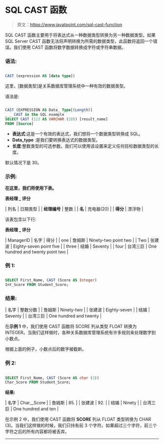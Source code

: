 # SQL CAST 函数

> 原文：<https://www.javatpoint.com/sql-cast-function>

SQL CAST 函数主要用于将表达式从一种数据类型转换为另一种数据类型。如果 SQL Server CAST 函数无法将声明转换为所需的数据类型，此函数将返回一个错误。我们使用 CAST 函数将数字数据转换成字符或字符串数据。

### 语法:

```sql

CAST (expression AS [data type])

```

这里，[数据类型]是关系数据库管理系统中一种有效的数据类型。

语法是:

```sql

CAST (EXPRESSION AS Data_ Type[(Length)]
_ _ CAST in the SQL example
SELECT CAST (123 AS VARCHAR (20)) [result_name]
FROM [Source]

```

*   **表达式**:这是一个有效的表达式，我们想将一个数据类型转换成 SQL。
*   **Data_type** :是我们要转换表达式的数据类型。
*   **长度**:整数类型的可选参数。我们可以使用该设置来定义任何目标数据类型的长度。

默认情况下是 30。

### 示例:

**在这里，我们将使用下表。**

**表经理 _ 评分**

| 列名 | 日期类型 |
| **经理编号** | 整数 |
| **名** | 充电器(20) |
| **得分** | 漂浮物 |

该表包含以下行:

**表经理 _ 评分**

| ManagerID | 名字 | 得分 |
| one | 詹姆斯 | Ninety-two point two |
| Two | 张建波 | Eighty-seven point five |
| three | 结婚 | Seventy |
| four | 台湾三巨 | One hundred and twenty point two |

### 例 1:

```sql

SELECT First_Name, CAST (Score AS Integer)
Int_Score FROM Student_Score;

```

### 结果:

| 名字 | 整数分数 |
| 詹姆斯 | Ninety-two |
| 张建波 | Eighty-seven |
| 结婚 | Seventy |
| 台湾三巨 | One hundred and twenty |

在**示例 1** 中，我们使用 CAST 函数将 SCORE 列从类型 FLOAT 转换为 INTEGER。当我们这样做时，各种关系数据库管理系统有许多规则来处理数字到小数点。

根据上面的例子，小数点后的数字被截断。

### 例 2:

```sql

SELECT First_Name, CAST (Score AS char (3))
Char_Score FROM Student_Score;

```

**结果:**

| 名字 | Char__Score |
| 詹姆斯 | 85. |
| 张建波 | 92. |
| 结婚 | Ninety |
| 台湾三巨 | One hundred and ten |

在示例 2 中，我们使用 CAST 函数将 **SCORE** 列从 FLOAT 类型转换为 CHAR (3)。当我们这样做的时候，我们只持有前 3 个字符。如果超过三个字符，前三个字符之后的所有内容都将被丢弃。

* * *